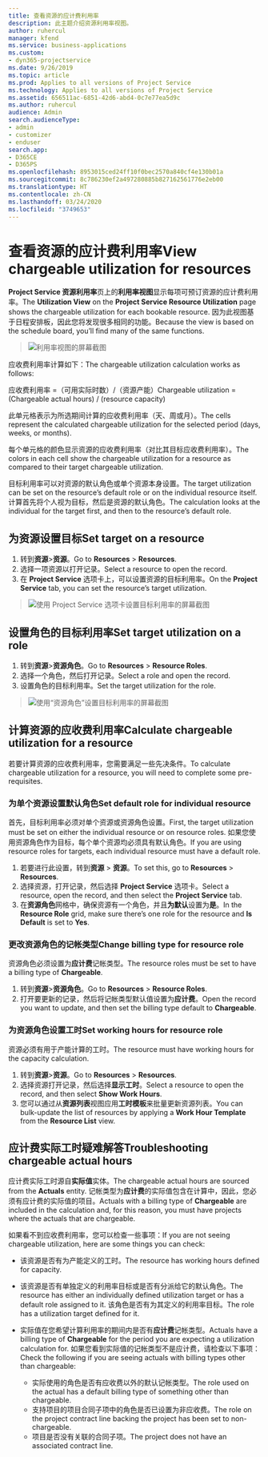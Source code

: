 ```yaml
---
title: 查看资源的应计费利用率
description: 此主题介绍资源利用率视图。
author: ruhercul
manager: kfend
ms.service: business-applications
ms.custom:
- dyn365-projectservice
ms.date: 9/26/2019
ms.topic: article
ms.prod: Applies to all versions of Project Service
ms.technology: Applies to all versions of Project Service
ms.assetid: 656511ac-6851-42d6-abd4-0c7e77ea5d9c
ms.author: ruhercul
audience: Admin
search.audienceType:
- admin
- customizer
- enduser
search.app:
- D365CE
- D365PS
ms.openlocfilehash: 8953015ced24ff10f0bec2570a840cf4e130b01a
ms.sourcegitcommit: 8c786230ef2a497280885b827162561776e2eb00
ms.translationtype: HT
ms.contentlocale: zh-CN
ms.lasthandoff: 03/24/2020
ms.locfileid: "3749653"
---
```

# <a name="view-chargeable-utilization-for-resources"></a><span data-ttu-id="d491a-103">查看资源的应计费利用率</span><span class="sxs-lookup"><span data-stu-id="d491a-103">View chargeable utilization for resources</span></span>
 
<span data-ttu-id="d491a-104">**Project Service 资源利用率**页上的**利用率视图**显示每项可预订资源的应计费利用率。</span><span class="sxs-lookup"><span data-stu-id="d491a-104">The **Utilization View** on the **Project Service Resource Utilization** page shows the chargeable utilization for each bookable resource.</span></span> <span data-ttu-id="d491a-105">因为此视图基于日程安排板，因此您将发现很多相同的功能。</span><span class="sxs-lookup"><span data-stu-id="d491a-105">Because the view is based on the schedule board, you’ll find many of the same functions.</span></span>

> ![利用率视图的屏幕截图](media/FAQ-utilization-1.png)
 

<span data-ttu-id="d491a-107">应收费利用率计算如下：</span><span class="sxs-lookup"><span data-stu-id="d491a-107">The chargeable utilization calculation works as follows:</span></span>

   <span data-ttu-id="d491a-108">应收费利用率 =（可用实际时数）/（资源产能）</span><span class="sxs-lookup"><span data-stu-id="d491a-108">Chargeable utilization = (Chargeable actual hours) / (resource capacity)</span></span>

<span data-ttu-id="d491a-109">此单元格表示为所选期间计算的应收费利用率（天、周或月）。</span><span class="sxs-lookup"><span data-stu-id="d491a-109">The cells represent the calculated chargeable utilization for the selected period (days, weeks, or months).</span></span>

<span data-ttu-id="d491a-110">每个单元格的颜色显示资源的应收费利用率（对比其目标应收费利用率）。</span><span class="sxs-lookup"><span data-stu-id="d491a-110">The colors in each cell show the chargeable utilization for a resource as compared to their target chargeable utilization.</span></span> 

<span data-ttu-id="d491a-111">目标利用率可以对资源的默认角色或单个资源本身设置。</span><span class="sxs-lookup"><span data-stu-id="d491a-111">The target utilization can be set on the resource’s default role or on the individual resource itself.</span></span> <span data-ttu-id="d491a-112">计算首先将个人视为目标，然后是资源的默认角色。</span><span class="sxs-lookup"><span data-stu-id="d491a-112">The calculation looks at the individual for the target first, and then to the resource’s default role.</span></span>

## <a name="set-target-on-a-resource"></a><span data-ttu-id="d491a-113">为资源设置目标</span><span class="sxs-lookup"><span data-stu-id="d491a-113">Set target on a resource</span></span>

1. <span data-ttu-id="d491a-114">转到**资源**\>**资源**。</span><span class="sxs-lookup"><span data-stu-id="d491a-114">Go to **Resources** \> **Resources**.</span></span> 
2. <span data-ttu-id="d491a-115">选择一项资源以打开记录。</span><span class="sxs-lookup"><span data-stu-id="d491a-115">Select a resource to open the record.</span></span> 
3. <span data-ttu-id="d491a-116">在 **Project Service** 选项卡上，可以设置资源的目标利用率。</span><span class="sxs-lookup"><span data-stu-id="d491a-116">On the **Project Service** tab, you can set the resource’s target utilization.</span></span>

> ![使用 Project Service 选项卡设置目标利用率的屏幕截图](media/FAQ-utilization-2.png)
 
## <a name="set-target-utilization-on-a-role"></a><span data-ttu-id="d491a-118">设置角色的目标利用率</span><span class="sxs-lookup"><span data-stu-id="d491a-118">Set target utilization on a role</span></span>

1. <span data-ttu-id="d491a-119">转到**资源**\>**资源角色**。</span><span class="sxs-lookup"><span data-stu-id="d491a-119">Go to **Resources** \> **Resource Roles**.</span></span> 
2. <span data-ttu-id="d491a-120">选择一个角色，然后打开记录。</span><span class="sxs-lookup"><span data-stu-id="d491a-120">Select a role and open the record.</span></span> 
3. <span data-ttu-id="d491a-121">设置角色的目标利用率。</span><span class="sxs-lookup"><span data-stu-id="d491a-121">Set the target utilization for the role.</span></span>

> ![使用“资源角色”设置目标利用率的屏幕截图](media/FAQ-utilization-3.png)
 
## <a name="calculate-chargeable-utilization-for-a-resource"></a><span data-ttu-id="d491a-123">计算资源的应收费利用率</span><span class="sxs-lookup"><span data-stu-id="d491a-123">Calculate chargeable utilization for a resource</span></span>

<span data-ttu-id="d491a-124">若要计算资源的应收费利用率，您需要满足一些先决条件。</span><span class="sxs-lookup"><span data-stu-id="d491a-124">To calculate chargeable utilization for a resource, you will need to complete some pre-requisites.</span></span> 

### <a name="set-default-role-for-individual-resource"></a><span data-ttu-id="d491a-125">为单个资源设置默认角色</span><span class="sxs-lookup"><span data-stu-id="d491a-125">Set default role for individual resource</span></span>

<span data-ttu-id="d491a-126">首先，目标利用率必须对单个资源或资源角色设置。</span><span class="sxs-lookup"><span data-stu-id="d491a-126">First, the target utilization must be set on either the individual resource or on resource roles.</span></span> <span data-ttu-id="d491a-127">如果您使用资源角色作为目标，每个单个资源均必须具有默认角色。</span><span class="sxs-lookup"><span data-stu-id="d491a-127">If you are using resource roles for targets, each individual resource must have a default role.</span></span> 

1. <span data-ttu-id="d491a-128">若要进行此设置，转到**资源** \> **资源**。</span><span class="sxs-lookup"><span data-stu-id="d491a-128">To set this, go to **Resources** \> **Resources**.</span></span> 
2. <span data-ttu-id="d491a-129">选择资源，打开记录，然后选择 **Project Service** 选项卡。</span><span class="sxs-lookup"><span data-stu-id="d491a-129">Select a resource, open the record, and then select the **Project Service** tab.</span></span> 
3. <span data-ttu-id="d491a-130">在**资源角色**网格中，确保资源有一个角色，并且**为默认**设置为**是**。</span><span class="sxs-lookup"><span data-stu-id="d491a-130">In the **Resource Role** grid, make sure there’s one role for the resource and **Is Default** is set to **Yes**.</span></span>
 
### <a name="change-billing-type-for-resource-role"></a><span data-ttu-id="d491a-131">更改资源角色的记帐类型</span><span class="sxs-lookup"><span data-stu-id="d491a-131">Change billing type for resource role</span></span>

<span data-ttu-id="d491a-132">资源角色必须设置为**应计费**记帐类型。</span><span class="sxs-lookup"><span data-stu-id="d491a-132">The resource roles must be set to have a billing type of **Chargeable**.</span></span> 

1. <span data-ttu-id="d491a-133">转到**资源**\>**资源角色**。</span><span class="sxs-lookup"><span data-stu-id="d491a-133">Go to **Resources** \> **Resource Roles**.</span></span> 
2. <span data-ttu-id="d491a-134">打开要更新的记录，然后将记帐类型默认值设置为**应计费**。</span><span class="sxs-lookup"><span data-stu-id="d491a-134">Open the record you want to update, and then set the billing type default to **Chargeable**.</span></span>

### <a name="set-working-hours-for-resource-role"></a><span data-ttu-id="d491a-135">为资源角色设置工时</span><span class="sxs-lookup"><span data-stu-id="d491a-135">Set working hours for resource role</span></span>
 
<span data-ttu-id="d491a-136">资源必须有用于产能计算的工时。</span><span class="sxs-lookup"><span data-stu-id="d491a-136">The resource must have working hours for the capacity calculation.</span></span> 

1. <span data-ttu-id="d491a-137">转到**资源**\>**资源**。</span><span class="sxs-lookup"><span data-stu-id="d491a-137">Go to **Resources** \> **Resources**.</span></span> 
2. <span data-ttu-id="d491a-138">选择资源打开记录，然后选择**显示工时**。</span><span class="sxs-lookup"><span data-stu-id="d491a-138">Select a resource to open the record, and then select **Show Work Hours**.</span></span> 
3. <span data-ttu-id="d491a-139">您可以通过从**资源列表**视图应用**工时模板**来批量更新资源列表。</span><span class="sxs-lookup"><span data-stu-id="d491a-139">You can bulk-update the list of resources by applying a **Work Hour Template** from the **Resource List** view.</span></span>

## <a name="troubleshooting-chargeable-actual-hours"></a><span data-ttu-id="d491a-140">应计费实际工时疑难解答</span><span class="sxs-lookup"><span data-stu-id="d491a-140">Troubleshooting chargeable actual hours</span></span>

<span data-ttu-id="d491a-141">应计费实际工时源自**实际值**实体。</span><span class="sxs-lookup"><span data-stu-id="d491a-141">The chargeable actual hours are sourced from the **Actuals** entity.</span></span> <span data-ttu-id="d491a-142">记帐类型为**应计费**的实际值包含在计算中，因此，您必须有应计费的实际值的项目。</span><span class="sxs-lookup"><span data-stu-id="d491a-142">Actuals with a billing type of **Chargeable** are included in the calculation and, for this reason, you must have projects where the actuals that are chargeable.</span></span>

<span data-ttu-id="d491a-143">如果看不到应收费利用率，您可以检查一些事项：</span><span class="sxs-lookup"><span data-stu-id="d491a-143">If you are not seeing chargeable utilization, here are some things you can check:</span></span>

- <span data-ttu-id="d491a-144">该资源是否有为产能定义的工时。</span><span class="sxs-lookup"><span data-stu-id="d491a-144">The resource has working hours defined for capacity.</span></span>
- <span data-ttu-id="d491a-145">该资源是否有单独定义的利用率目标或是否有分派给它的默认角色。</span><span class="sxs-lookup"><span data-stu-id="d491a-145">The resource has either an individually defined utilization target or has a default role assigned to it.</span></span> <span data-ttu-id="d491a-146">该角色是否有为其定义的利用率目标。</span><span class="sxs-lookup"><span data-stu-id="d491a-146">The role has a utilization target defined for it.</span></span>
- <span data-ttu-id="d491a-147">实际值在您希望计算利用率的期间内是否有**应计费**记帐类型。</span><span class="sxs-lookup"><span data-stu-id="d491a-147">Actuals have a billing type of **Chargeable** for the period you are expecting a utilization calculation for.</span></span> <span data-ttu-id="d491a-148">如果您看到实际值的记帐类型不是应计费，请检查以下事项：</span><span class="sxs-lookup"><span data-stu-id="d491a-148">Check the following if you are seeing actuals with billing types other than chargeable:</span></span>

  - <span data-ttu-id="d491a-149">实际使用的角色是否有应收费以外的默认记帐类型。</span><span class="sxs-lookup"><span data-stu-id="d491a-149">The role used on the actual has a default billing type of something other than chargeable.</span></span>
  - <span data-ttu-id="d491a-150">支持项目的项目合同子项中的角色是否已设置为非应收费。</span><span class="sxs-lookup"><span data-stu-id="d491a-150">The role on the project contract line backing the project has been set to non-chargeable.</span></span>
  - <span data-ttu-id="d491a-151">项目是否没有关联的合同子项。</span><span class="sxs-lookup"><span data-stu-id="d491a-151">The project does not have an associated contract line.</span></span>

